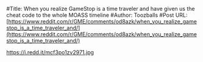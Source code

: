 #Title: When you realize GameStop is a time traveler and have given us the cheat code to the whole MOASS timeline
#Author: Toozballs
#Post URL: [https://www.reddit.com/r/GME/comments/od8azk/when_you_realize_gamestop_is_a_time_traveler_and/](https://www.reddit.com/r/GME/comments/od8azk/when_you_realize_gamestop_is_a_time_traveler_and/)


https://i.redd.it/mcf3po1zv2971.jpg